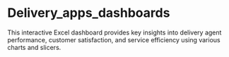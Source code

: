 # Delivery_apps_dashboards
This interactive Excel dashboard provides key insights into delivery agent performance, customer satisfaction, and service efficiency using various charts and slicers.
